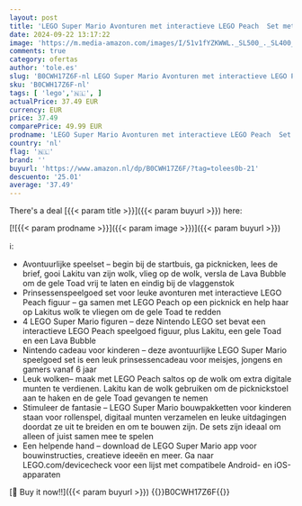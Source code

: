 ```yaml
---
layout: post
title: 'LEGO Super Mario Avonturen met interactieve LEGO Peach  Set met Gele Toad Figuur  Speelgoed voor Kinderen  Nintendo Cadeau voor Jongens  Meisjes en Gamers vanaf 6 jaar 71441'
date: 2024-09-22 13:17:22
image: 'https://m.media-amazon.com/images/I/51v1fYZKWWL._SL500_._SL400_.jpg'
comments: true
category: ofertas
author: 'tole.es'
slug: 'B0CWH17Z6F-nl LEGO Super Mario Avonturen met interactieve LEGO Peach Set...'
sku: 'B0CWH17Z6F-nl'
tags: [ 'lego','🇳🇱', ]
actualPrice: 37.49 EUR
currency: EUR
price: 37.49
comparePrice: 49.99 EUR
prodname: 'LEGO Super Mario Avonturen met interactieve LEGO Peach  Set met Gele Toad Figuur  Speelgoed voor Kinderen  Nintendo Cadeau voor Jongens  Meisjes en Gamers vanaf 6 jaar 71441'
country: 'nl'
flag: '🇳🇱'
brand: ''
buyurl: 'https://www.amazon.nl/dp/B0CWH17Z6F/?tag=tolees0b-21'
descuento: '25.01'
average: '37.49'
---
```


There's a deal [{{< param title >}}]({{< param buyurl >}})  here:

[![{{< param prodname >}}]({{< param image >}})]({{< param buyurl >}})

ℹ️:

- Avontuurlijke speelset – begin bij de startbuis, ga picknicken, lees de brief, gooi Lakitu van zijn wolk, vlieg op de wolk, versla de Lava Bubble om de gele Toad vrij te laten en eindig bij de vlaggenstok
- Prinsessenspeelgoed set voor leuke avonturen met interactieve LEGO Peach figuur – ga samen met LEGO Peach op een picknick en help haar op Lakitus wolk te vliegen om de gele Toad te redden
- 4 LEGO Super Mario figuren – deze Nintendo LEGO set bevat een interactieve LEGO Peach speelgoed figuur, plus Lakitu, een gele Toad en een Lava Bubble
- Nintendo cadeau voor kinderen – deze avontuurlijke LEGO Super Mario speelgoed set is een leuk prinsessencadeau voor meisjes, jongens en gamers vanaf 6 jaar
- Leuk wolken– maak met LEGO Peach saltos op de wolk om extra digitale munten te verdienen. Lakitu kan de wolk gebruiken om de picknickstoel aan te haken en de gele Toad gevangen te nemen
- Stimuleer de fantasie – LEGO Super Mario bouwpakketten voor kinderen staan voor rollenspel, digitaal munten verzamelen en leuke uitdagingen doordat ze uit te breiden en om te bouwen zijn. De sets zijn ideaal om alleen of juist samen mee te spelen
- Een helpende hand – download de LEGO Super Mario app voor bouwinstructies, creatieve ideeën en meer. Ga naar LEGO.com/devicecheck voor een lijst met compatibele Android- en iOS-apparaten

[🛒 Buy it now!!]({{< param buyurl >}})
{{<world>}}B0CWH17Z6F{{</world>}}
